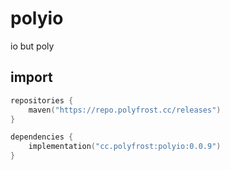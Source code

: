 # polyio
io but poly

## import
```kts
repositories {
    maven("https://repo.polyfrost.cc/releases")
}

dependencies {
    implementation("cc.polyfrost:polyio:0.0.9")
}
```